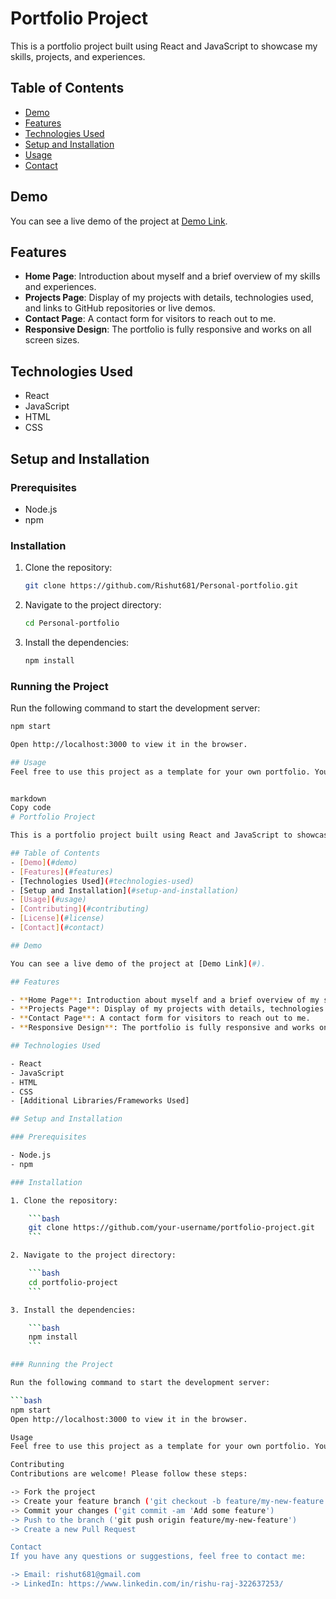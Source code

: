 # Portfolio Project

This is a portfolio project built using React and JavaScript to showcase my skills, projects, and experiences.

## Table of Contents
- [Demo](#demo)
- [Features](#features)
- [Technologies Used](#technologies-used)
- [Setup and Installation](#setup-and-installation)
- [Usage](#usage)
- [Contact](#contact)

## Demo

You can see a live demo of the project at [Demo Link](#).

## Features

- **Home Page**: Introduction about myself and a brief overview of my skills and experiences.
- **Projects Page**: Display of my projects with details, technologies used, and links to GitHub repositories or live demos.
- **Contact Page**: A contact form for visitors to reach out to me.
- **Responsive Design**: The portfolio is fully responsive and works on all screen sizes.

## Technologies Used

- React
- JavaScript
- HTML
- CSS

## Setup and Installation

### Prerequisites

- Node.js
- npm

### Installation

1. Clone the repository:

    ```bash
    git clone https://github.com/Rishut681/Personal-portfolio.git
    ```

2. Navigate to the project directory:

    ```bash
    cd Personal-portfolio
    ```

3. Install the dependencies:

    ```bash
    npm install
    ```

### Running the Project

Run the following command to start the development server:

```bash
npm start

Open http://localhost:3000 to view it in the browser.

## Usage
Feel free to use this project as a template for your own portfolio. You can customize the content, design, and add your own projects and experiences.


markdown
Copy code
# Portfolio Project

This is a portfolio project built using React and JavaScript to showcase my skills, projects, and experiences.

## Table of Contents
- [Demo](#demo)
- [Features](#features)
- [Technologies Used](#technologies-used)
- [Setup and Installation](#setup-and-installation)
- [Usage](#usage)
- [Contributing](#contributing)
- [License](#license)
- [Contact](#contact)

## Demo

You can see a live demo of the project at [Demo Link](#).

## Features

- **Home Page**: Introduction about myself and a brief overview of my skills and experiences.
- **Projects Page**: Display of my projects with details, technologies used, and links to GitHub repositories or live demos.
- **Contact Page**: A contact form for visitors to reach out to me.
- **Responsive Design**: The portfolio is fully responsive and works on all screen sizes.

## Technologies Used

- React
- JavaScript
- HTML
- CSS
- [Additional Libraries/Frameworks Used]

## Setup and Installation

### Prerequisites

- Node.js
- npm

### Installation

1. Clone the repository:

    ```bash
    git clone https://github.com/your-username/portfolio-project.git
    ```

2. Navigate to the project directory:

    ```bash
    cd portfolio-project
    ```

3. Install the dependencies:

    ```bash
    npm install
    ```

### Running the Project

Run the following command to start the development server:

```bash
npm start
Open http://localhost:3000 to view it in the browser.

Usage
Feel free to use this project as a template for your own portfolio. You can customize the content, design, and add your own projects and experiences.

Contributing
Contributions are welcome! Please follow these steps:

-> Fork the project
-> Create your feature branch ('git checkout -b feature/my-new-feature')
-> Commit your changes ('git commit -am 'Add some feature')
-> Push to the branch ('git push origin feature/my-new-feature')
-> Create a new Pull Request

Contact
If you have any questions or suggestions, feel free to contact me:

-> Email: rishut681@gmail.com
-> LinkedIn: https://www.linkedin.com/in/rishu-raj-322637253/
